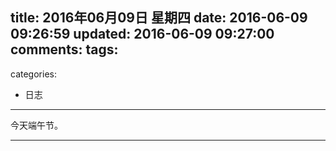 title: 2016年06月09日 星期四
date: 2016-06-09 09:26:59
updated: 2016-06-09 09:27:00
comments:
tags:
- 
categories:
- 日志

---

今天端午节。

---



